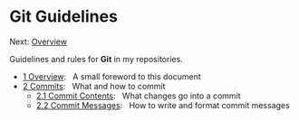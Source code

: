 # Git Guidelines #

Next: [Overview](./overview.md)

Guidelines and rules for **Git** in my repositories.

* [1 Overview](./overview.md): &nbsp; A small foreword to this document
* [2 Commits](./commits.md): &nbsp; What and how to commit
  * [2.1 Commit Contents](./commits/contents.md): &nbsp; What changes go into a
                                                          commit
  * [2.2 Commit Messages](./commits/messages.md): &nbsp; How to write and format
                                                          commit messages

